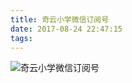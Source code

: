 ```yaml
---
title: 奇云小学微信订阅号
date: 2017-08-24 22:47:15
tags:
---
```

![奇云小学微信订阅号](/images/works/17奇云小学微信订阅号.jpg)
